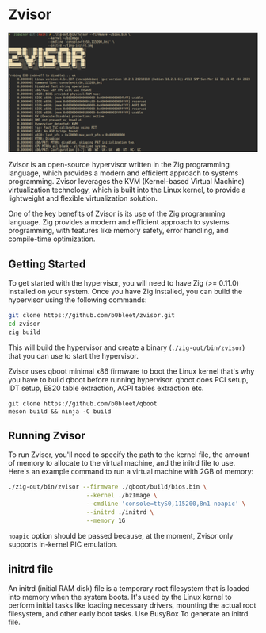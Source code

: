 # Zvisor

<p align="center">
    <img  src="/.github/images/linuxboot.png"
      width="800" border="0" alt="zvisor">
</p>

Zvisor is an open-source hypervisor written in the Zig programming language, which provides a modern and efficient approach to systems programming. Zvisor leverages the KVM (Kernel-based Virtual Machine) virtualization technology, which is built into the Linux kernel, to provide a lightweight and flexible virtualization solution.

One of the key benefits of Zvisor is its use of the Zig programming language. Zig provides a modern and efficient approach to systems programming, with features like memory safety, error handling, and compile-time optimization.

## Getting Started

To get started with the hypervisor, you will need to have Zig (>= 0.11.0) installed on your system. Once you have Zig installed, you can build the hypervisor using the following commands:

```bash
git clone https://github.com/b0bleet/zvisor.git
cd zvisor
zig build
```
This will build the hypervisor and create a binary (`./zig-out/bin/zvisor`) that you can use to start the hypervisor.

Zvisor uses qboot minimal x86 firmware to boot the Linux kernel that's why you have to build qboot before running hypervisor. qboot does PCI setup, IDT setup, E820 table extraction, ACPI tables extraction etc.
```
git clone https://github.com/b0bleet/qboot
meson build && ninja -C build
```

## Running Zvisor
To run Zvisor, you'll need to specify the path to the kernel file, the amount of memory to allocate to the virtual machine, and the initrd file to use.
Here's an example command to run a virtual machine with 2GB of memory:
```bash
./zig-out/bin/zvisor --firmware ./qboot/build/bios.bin \
                      --kernel ./bzImage \
                      --cmdline 'console=ttyS0,115200,8n1 noapic' \
                      --initrd ./initrd \
                      --memory 1G
```
`noapic` option should be passed because, at the moment, Zvisor only supports in-kernel PIC emulation.

## initrd file
An initrd (initial RAM disk) file is a temporary root filesystem that is loaded into memory when the system boots. It's used by the Linux kernel to perform initial tasks like loading necessary drivers, mounting the actual root filesystem, and other early boot tasks. Use BusyBox To generate an initrd file.
